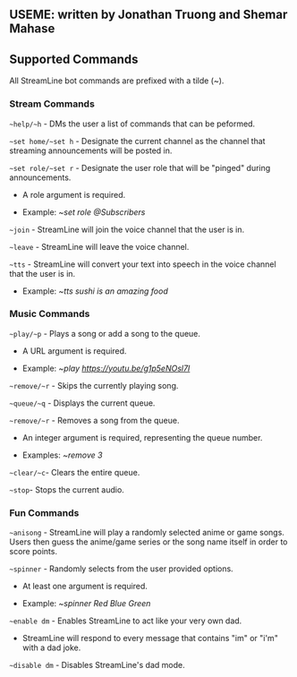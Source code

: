 ## USEME: written by Jonathan Truong and Shemar Mahase

## Supported Commands

All StreamLine bot commands are prefixed with a tilde (~).

### Stream Commands

`~help/~h` - DMs the user a list of commands that can be peformed.

`~set home/~set h` - Designate the current channel as the channel that streaming announcements will be posted in.

`~set role/~set r` - Designate the user role that will be "pinged" during announcements.

- A role argument is required. 

- Example: *~set role @Subscribers*

`~join` - StreamLine will join the voice channel that the user is in.

`~leave` - StreamLine will leave the voice channel.

`~tts` - StreamLine will convert your text into speech in the voice channel that the user is in.

- Example: *~tts sushi is an amazing food*

### Music Commands

`~play/~p` - Plays a song or add a song to the queue.

- A URL argument is required.

- Example: *~play https://youtu.be/g1p5eNOsl7I*

`~remove/~r` - Skips the currently playing song.

`~queue/~q` - Displays the current queue.

`~remove/~r` - Removes a song from the queue.

- An integer argument is required, representing the queue number.

- Examples: *~remove 3*

`~clear/~c`- Clears the entire queue.

`~stop`- Stops the current audio.

### Fun Commands

`~anisong` - StreamLine will play a randomly selected anime or game songs. Users then guess the anime/game series or the song name itself in order to score points.

`~spinner` - Randomly selects from the user provided options.

- At least one argument is required. 

- Example: *~spinner Red Blue Green* 

`~enable dm` - Enables StreamLine to act like your very own dad.

- StreamLine will respond to every message that contains "im" or "i'm" with a dad joke. 

`~disable dm` - Disables StreamLine's dad mode.